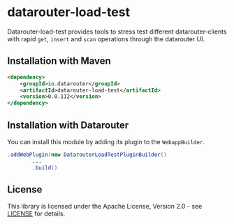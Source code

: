 # datarouter-load-test

Datarouter-load-test provides tools to stress test different datarouter-clients with rapid `get`, `insert` and `scan`
 operations through the datarouter UI.

## Installation with Maven

```xml
<dependency>
	<groupId>io.datarouter</groupId>
	<artifactId>datarouter-load-test</artifactId>
	<version>0.0.112</version>
</dependency>
```

## Installation with Datarouter

You can install this module by adding its plugin to the `WebappBuilder`.

```java
.addWebPlugin(new DatarouterLoadTestPluginBuilder()
		...
		.build()
```

## License

This library is licensed under the Apache License, Version 2.0 - see [LICENSE](../LICENSE) for details.
